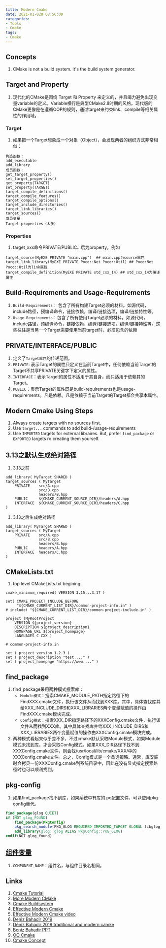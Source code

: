 ```yaml
---
title: Modern Cmake
date: 2021-01-028 08:56:09
categories:
- Tools
- Cmake
tags:
- Cmake
---
```


## Concepts
1. CMake is not a build system. It's the build system generator.

## Target and Property
1. 现代化的CMake是围绕 Target 和 Property 来定义的，并且竭力避免出现变量variable的定义。Variable横行是典型CMake2.8时期的风格。现代版的CMake更像是在遵循OOP的规则，通过target来约束link、compile等相关属性的作用域。

### Target
1. 如果把一个Target想象成一个对象（Object），会发现两者的组织方式非常相似：

```
构造函数：
add_executable
add_library
成员函数：
get_target_property()
set_target_properties()
get_property(TARGET)
set_property(TARGET)
target_compile_definitions()
target_compile_features()
target_compile_options()
target_include_directories()
target_link_libraries()
target_sources()
成员变量
Target properties（太多）
```

### Properties
1. target_xxx命令PRIVATE/PUBLIC...后为property，例如

```
target_source(MyEXE PRIVATE "main.cpp")  ## main.cpp为source属性
target_link_library(MyEXE PRIVATE Poco::Net Poco::Util) ## Poco:Net Poco::Util为link属性
target_compile_definition(MyEXE PRIVATE std_cxx_14) ## std_cxx_14为编译属性
```

## Build-Requirements and Usage-Requirements
1. `Build-Requirements`： 包含了所有构建Target必须的材料。如源代码，include路径，预编译命令，链接依赖，编译/链接选项，编译/链接特性等。
1. `Usage-Requirements`：包含了所有使用Target必须的材料。如源代码，include路径，预编译命令，链接依赖，编译/链接选项，编译/链接特性等。这些往往是当另一个Target需要使用当前target时，必须包含的依赖

## PRIVATE/INTERFACE/PUBLIC
1. 定义了`Target属性`的传递范围。
1. `PRIVATE`: 表示Target的属性只定义在当前Target中，任何依赖当前Target的Target不共享PRIVATE关键字下定义的属性。
1. `INTERFACE`：表示Target的属性不适用于其自身，而只适用于依赖其的Target。
1. `PUBLIC`：表示Target的属性既是build-requirements也是usage-requirements。凡是依赖。凡是依赖于当前Target的Target都会共享本属性。

## Modern Cmake Using Steps
1. Always create targets with no sources first.
1. Use `target...` commands to add build-/usage-requirements
1. Use `IMPORTED` targets for external libraires. But, prefer `find_package` or `EXPORTED` targets ro creating them yourself.

## 3.13之默认生成绝对路径
1. 3.13之前

```
add_library( MyTarget SHARED )
target_sources ( MyTarget
    PRIVATE    src/A.cpp
               src/B.cpp
               headers/B.hpp
    PUBLIC     ${CMAKE_CURRENT_SOURCE_DIR}/headers/A.hpp
    INTERFACE  ${CMAKE_CURRENT_SOURCE_DIR}/headers/C.hpp
)
```

1. 3.13之后生成绝对路径

```
add_library( MyTarget SHARED )
target_sources ( MyTarget
    PRIVATE    src/A.cpp
               src/B.cpp
               headers/B.hpp
    PUBLIC     headers/A.hpp
    INTERFACE  headers/C.hpp
)
```

## CMakeLists.txt
1. top level CMakeLists.txt begining:

```
cmake_minimum_required( VERSION 3.15...3.17 )

set( CMAKE_PROJECT_INCLUDE_BEFORE
     "${CMAKE_CURRENT_LIST_DIR}/common-project-info.in" )
# include( "${CMAKE_CURRENT_LIST_DIR}/common-project-include.in" )

project (MyRootProject
    VERSION ${project_version}
    DESCRIPTION ${project_description}
    HOMEPAGE_URL ${project_homepage}
    LANGUAGES C CXX )

```

```
# common-project-info.in

set ( project_version 1.2.3 )
set ( project_description "test...." )
set ( project_homepage "https://www...." )
```

## find_package
1. find_package采用两种模式搜索库：
    - `Module模式`：搜索CMAKE_MODULE_PATH指定路径下的FindXXX.cmake文件，执行该文件从而找到XXX库。其中，具体查找库并给XXX_INCLUDE_DIRS和XXX_LIBRARIES两个变量赋值的操作由FindXXX.cmake模块完成。
    - `Config模式`：搜索XXX_DIR指定路径下的XXXConfig.cmake文件，执行该文件从而找到XXX库。其中具体查找库并给XXX_INCLUDE_DIRS和XXX_LIBRARIES两个变量赋值的操作由XXXConfig.cmake模块完成。
1. 两种模式看起来似乎差不多，不过cmake默认采取Module模式，如果Module模式未找到库，才会采取Config模式。如果XXX_DIR路径下找不到XXXConfig.cmake文件，则会找/usr/local/lib/cmake/XXX/中的XXXConfig.cmake文件。总之，Config模式是一个备选策略。通常，库安装时会拷贝一份XXXConfig.cmake到系统目录中，因此在没有显式指定搜索路径时也可以顺利找到。

## pkg-config
1. 如果find_package找不到库，如果系统中有库的.pc配置文件，可以使用pkg-config替代。

``` cmake
find_package(glog QUIET)
if (NOT glog_FOUND)
    find_package(PkgConfig)
    pkg_search_module(PKG_GLOG REQUIRED IMPORTED_TARGET GLOBAL libglog)
    add_library(glog::glog ALIAS PkgConfig::PKG_GLOG)
endif(NOT glog_found)
```

## [组件变量](https://docs.espressif.com/projects/esp-idf/zh_CN/v3.3/api-guides/build-system-cmake.html#preset-component-variables)
1. `COMPONENT_NAME`：组件名，与组件目录名相同。

## Links
1. [Cmake Tutorial](https://cmake.org/cmake/help/v3.19/guide/tutorial/)
2. [More Modern CMake](https://hsf-training.github.io/hsf-training-cmake-webpage/)
3. [Cmake Buildsystem](https://cmake.org/cmake/help/latest/manual/cmake-buildsystem.7.html)
4. [Effective Modern Cmake](https://gist.github.com/mbinna/c61dbb39bca0e4fb7d1f73b0d66a4fd1)
5. [Effective Modern Cmake video](https://www.youtube.com/watch?v=bsXLMQ6WgIk)
6. [Deniz Bahadir 2019](https://www.youtube.com/watch?v=y9kSr5enrSk)
7. [Deniz Bahadir 2018 traditional and modern camke](https://www.youtube.com/watch?v=y7ndUhdQuU8)
8. [Beniz Bahadir PPT](https://github.com/Bagira80/More-Modern-CMake)
9. [OO Cmake](https://zhuanlan.zhihu.com/p/76975231)
10. [Cmake Concept](https://ukabuer.me/blog/more-modern-cmake)
